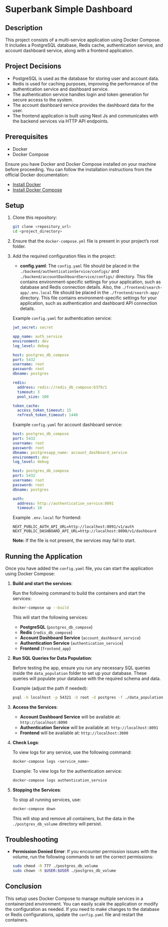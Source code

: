 # Superbank Simple Dashboard

## Description

This project consists of a multi-service application using Docker Compose. It includes a PostgreSQL database, Redis cache, authentication service, and account dashboard service, along with a frontend application.

## Project Decisions

- PostgreSQL is used as the database for storing user and account data.
- Redis is used for caching purposes, improving the performance of the authentication service and dashboard service.
- The authentication service handles login and token generation for secure access to the system.
- The account dashboard service provides the dashboard data for the user.
- The frontend application is built using Next Js and communicates with the backend services via HTTP API endpoints.

## Prerequisites

- Docker
- Docker Compose

Ensure you have Docker and Docker Compose installed on your machine before proceeding. You can follow the installation instructions from the official Docker documentation:

- [Install Docker](https://docs.docker.com/get-docker/)
- [Install Docker Compose](https://docs.docker.com/compose/install/)

## Setup

1. Clone this repository:

   ```bash
   git clone <repository_url>
   cd <project_directory>
   ```

2. Ensure that the `docker-compose.yml` file is present in your project’s root folder.

3. Add the required configuration files in the project:

   - **config.yaml**: The `config.yaml` file should be placed in the `./backend/authenticationService/configs/` and `./backend/accountDashboardService/configs/` directory. This file contains environment-specific settings for your application, such as database and Redis connection details. Also, the `./frontend/search-app/.env.local` file should be placed in the `./frontend/search-app/` directory. This file contains environment-specific settings for your application, such as authentication and dashboard API connection details.

   Example `config.yaml` for authentication service:

   ```yaml
   jwt_secret: secret

   app_name: auth_service
   environment: dev
   log_level: debug

   host: postgres_db_compose
   port: 5432
   username: root
   password: root
   dbname: postgres

   redis:
     address: redis://redis_db_compose:6379/1
     timeout: 3
     pool_size: 100

   token_cache:
     access_token_timeout: 15
     refresh_token_timeout: 1440
   ```

   Example `config.yaml` for account dashboard service:

   ```yaml
   host: postgres_db_compose
   port: 5432
   username: root
   password: root
   dbname: postgresapp_name: account_dashboard_service
   environment: dev
   log_level: debug

   host: postgres_db_compose
   port: 5432
   username: root
   password: root
   dbname: postgres

   auth:
     address: http://authentication_service:8091
     timeout: 10
   ```

   Example `.env.local` for frontend:

   ```env
   NEXT_PUBLIC_AUTH_API_URL=http://localhost:8091/v1/auth
   NEXT_PUBLIC_DASHBOARD_API_URL=http://localhost:8090/v1/dashboard
   ```

   **Note:** If the file is not present, the services may fail to start.

## Running the Application

Once you have added the `config.yaml` file, you can start the application using Docker Compose:

1. **Build and start the services**:

   Run the following command to build the containers and start the services:

   ```bash
   docker-compose up --build
   ```

   This will start the following services:

   - **PostgreSQL** (`postgres_db_compose`)
   - **Redis** (`redis_db_compose`)
   - **Account Dashboard Service** (`account_dashboard_service`)
   - **Authentication Service** (`authentication_service`)
   - **Frontend** (`frontend_app`)

2. **Run SQL Queries for Data Population**:

   Before testing the app, ensure you run any necessary SQL queries inside the `data_population` folder to set up your database. These queries will populate your database with the required schema and data.

   Example (adjust the path if needed):

   ```bash
   psql -h localhost -p 54321 -U root -d postgres -f ./data_population/your_sql_file.sql
   ```

3. **Access the Services**:

   - **Account Dashboard Service** will be available at: `http://localhost:8090`
   - **Authentication Service** will be available at: `http://localhost:8091`
   - **Frontend** will be available at: `http://localhost:3000`

4. **Check Logs**:

   To view logs for any service, use the following command:

   ```bash
   docker-compose logs <service_name>
   ```

   Example: To view logs for the authentication service:

   ```bash
   docker-compose logs authentication_service
   ```

5. **Stopping the Services**:

   To stop all running services, use:

   ```bash
   docker-compose down
   ```

   This will stop and remove all containers, but the data in the `./postgres_db_volume` directory will persist.

## Troubleshooting

- **Permission Denied Error**: If you encounter permission issues with the volume, run the following commands to set the correct permissions:

  ```bash
  sudo chmod -R 777 ./postgres_db_volume
  sudo chown -R $USER:$USER ./postgres_db_volume
  ```

## Conclusion

This setup uses Docker Compose to manage multiple services in a containerized environment. You can easily scale the application or modify the configuration as needed. If you need to make changes to the database or Redis configurations, update the `config.yaml` file and restart the containers.
